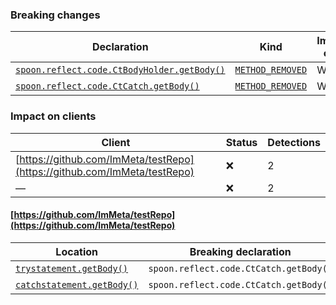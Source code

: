 ### Breaking changes
Declaration | Kind | Impacted clients
----------- | ---- | ----------------
[`spoon.reflect.code.CtBodyHolder.getBody()`](https://github.com/spoon/spoon/blob/main//src/main/CtBodyHolder.java) | [`METHOD_REMOVED`]() | WIP
[`spoon.reflect.code.CtCatch.getBody()`](https://github.com/spoon/spoon/blob/main//src/main/CtCatch.java) | [`METHOD_REMOVED`]() | WIP

### Impact on clients
Client | Status | Detections
------ | ------ | ----------
[https://github.com/ImMeta/testRepo](https://github.com/ImMeta/testRepo) | :x: | 2
— | :x: | 2

#### [https://github.com/ImMeta/testRepo](https://github.com/ImMeta/testRepo)
Location | Breaking declaration | Kind | Use Type
-------- | -------------------- | ---- | --------
[`trystatement.getBody()`](https://github.com/ImMeta/testRepo/src/main.java) | `spoon.reflect.code.CtCatch.getBody()` | WIP | `METHOD_INVOCATION`
[`catchstatement.getBody()`](https://github.com/ImMeta/testRepo/src/index.java) | `spoon.reflect.code.CtCatch.getBody()` | WIP | `METHOD_INVOCATION`